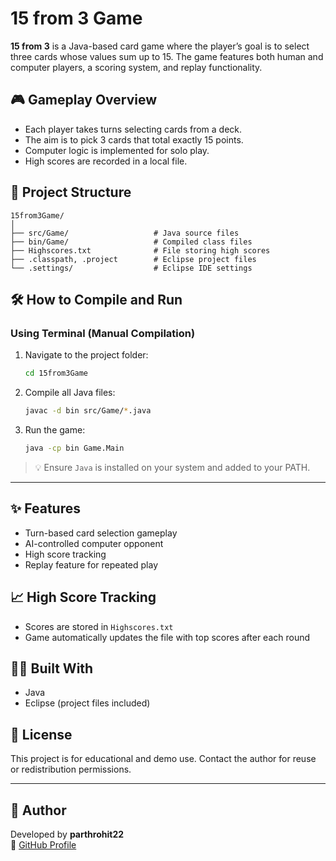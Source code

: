 # 15 from 3 Game

**15 from 3** is a Java-based card game where the player’s goal is to select three cards whose values sum up to 15. The game features both human and computer players, a scoring system, and replay functionality.

## 🎮 Gameplay Overview

- Each player takes turns selecting cards from a deck.
- The aim is to pick 3 cards that total exactly 15 points.
- Computer logic is implemented for solo play.
- High scores are recorded in a local file.

## 📁 Project Structure

```
15from3Game/
│
├── src/Game/                   # Java source files
├── bin/Game/                   # Compiled class files
├── Highscores.txt              # File storing high scores
├── .classpath, .project        # Eclipse project files
└── .settings/                  # Eclipse IDE settings
```

## 🛠️ How to Compile and Run

### Using Terminal (Manual Compilation)

1. Navigate to the project folder:
   ```bash
   cd 15from3Game
   ```

2. Compile all Java files:
   ```bash
   javac -d bin src/Game/*.java
   ```

3. Run the game:
   ```bash
   java -cp bin Game.Main
   ```

> 💡 Ensure `Java` is installed on your system and added to your PATH.

---

## ✨ Features

- Turn-based card selection gameplay
- AI-controlled computer opponent
- High score tracking
- Replay feature for repeated play

## 📈 High Score Tracking

- Scores are stored in `Highscores.txt`
- Game automatically updates the file with top scores after each round

## 👨‍💻 Built With

- Java
- Eclipse (project files included)

## 📄 License

This project is for educational and demo use. Contact the author for reuse or redistribution permissions.

---

## 👤 Author

Developed by **parthrohit22**  
🔗 [GitHub Profile](https://github.com/parthrohit22)
